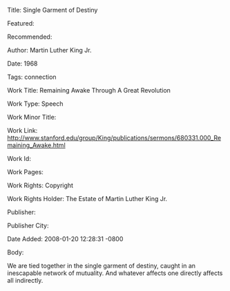 Title: Single Garment of Destiny

Featured: 

Recommended: 

Author: Martin Luther King Jr.

Date: 1968

Tags: connection

Work Title: Remaining Awake Through A Great Revolution

Work Type: Speech

Work Minor Title:  

Work Link: http://www.stanford.edu/group/King/publications/sermons/680331.000_Remaining_Awake.html

Work Id:  

Work Pages:  

Work Rights:  Copyright

Work Rights Holder:  The Estate of Martin Luther King Jr.

Publisher:  

Publisher City:  

Date Added: 2008-01-20 12:28:31 -0800

Body:

We are tied together in the single garment of destiny, caught in an inescapable network of mutuality. And whatever affects one directly affects all indirectly.


